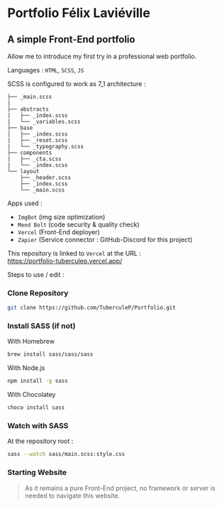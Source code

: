 # Portfolio Félix Laviéville 
## A simple Front-End portfolio

Allow me to introduce my first try in a professional web portfolio.

Languages : `HTML`, `SCSS`, `JS`

SCSS is configured to work as 7_1 architecture :
```
├── _main.scss
|
├── abstracts
|   ├── _index.scss
|   └── _variables.scss
├── base
|   ├── _index.scss
|   ├── _reset.scss
|   └── _typography.scss
├── components
|   ├── _cta.scss
|   └── _index.scss
└── layout
    ├── _header.scss
    ├── _index.scss
    └── _main.scss
```

Apps used :
- `ImgBot` (img size optimization)
- `Mend Bolt` (code security & quality check)
- `Vercel` (Front-End deployer)
- `Zapier` (Service connector : GitHub-Discord for this project)

This repository is linked to `Vercel` at the URL :<br> https://portfolio-tuberculep.vercel.app/


Steps to use / edit :

### Clone Repository
```sh
git clone https://github.com/TuberculeP/Portfolio.git
```
### Install SASS (if not)

With Homebrew
```sh
brew install sass/sass/sass
```
With Node.js
```sh
npm install -g sass
```
With Chocolatey
```sh
choco install sass
```

### Watch with SASS

At the repository root :
```sh
sass --watch sass/main.scss:style.css
```
### Starting Website

> As it remains a pure Front-End project, no framework or server is needed to navigate this website.